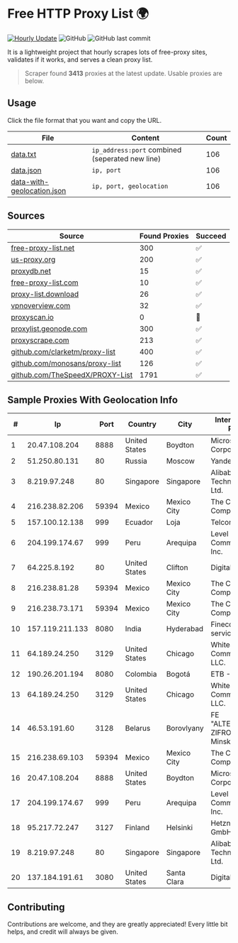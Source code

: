 
# Free HTTP Proxy List 🌍

[![Hourly Update](https://github.com/mertguvencli/http-proxy-list/actions/workflows/main.yml/badge.svg?branch=main)](https://github.com/mertguvencli/http-proxy-list/actions/workflows/main.yml)
![GitHub](https://img.shields.io/github/license/mertguvencli/http-proxy-list)
![GitHub last commit](https://img.shields.io/github/last-commit/mertguvencli/http-proxy-list)

It is a lightweight project that hourly scrapes lots of free-proxy sites, validates if it works, and serves a clean proxy list.


> Scraper found **3413** proxies at the latest update. Usable proxies are below.

## Usage

Click the file format that you want and copy the URL.


|File|Content|Count|
|----|-------|-----|
|[data.txt](https://raw.githubusercontent.com/mertguvencli/http-proxy-list/main/proxy-list/data.txt)|`ip_address:port` combined (seperated new line)|106|
|[data.json](https://raw.githubusercontent.com/mertguvencli/http-proxy-list/main/proxy-list/data.json)|`ip, port`|106|
|[data-with-geolocation.json](https://raw.githubusercontent.com/mertguvencli/http-proxy-list/main/proxy-list/data-with-geolocation.json)|`ip, port, geolocation`|106|

## Sources

|Source|Found Proxies|Succeed|
|------|-------------|-------|
|[free-proxy-list.net](https://free-proxy-list.net)|300|✅|
|[us-proxy.org](https://www.us-proxy.org)|200|✅|
|[proxydb.net](http://proxydb.net)|15|✅|
|[free-proxy-list.com](https://free-proxy-list.com/?page=&port=&type%5B%5D=http&type%5B%5D=https&up_time=0&search=Search)|10|✅|
|[proxy-list.download](https://www.proxy-list.download/HTTP)|26|✅|
|[vpnoverview.com](https://vpnoverview.com/privacy/anonymous-browsing/free-proxy-servers)|32|✅|
|[proxyscan.io](https://www.proxyscan.io)|0|🚫|
|[proxylist.geonode.com](https://proxylist.geonode.com/api/proxy-list?limit=300&page=1&sort_by=lastChecked&sort_type=desc&protocols=http,https)|300|✅|
|[proxyscrape.com](https://api.proxyscrape.com/v2/?request=displayproxies&protocol=http&timeout=10000&country=all&ssl=all&anonymity=all)|213|✅|
|[github.com/clarketm/proxy-list](https://raw.githubusercontent.com/clarketm/proxy-list/master/proxy-list-raw.txt)|400|✅|
|[github.com/monosans/proxy-list](https://raw.githubusercontent.com/monosans/proxy-list/main/proxies/http.txt)|126|✅|
|[github.com/TheSpeedX/PROXY-List](https://raw.githubusercontent.com/TheSpeedX/PROXY-List/master/http.txt)|1791|✅|


## Sample Proxies With Geolocation Info

|#|Ip|Port|Country|City|Internet Service Provider|
|-|--|----|-------|----|-------------------------|
|1|20.47.108.204|8888|United States|Boydton|Microsoft Corporation|
|2|51.250.80.131|80|Russia|Moscow|Yandex.Cloud LLC|
|3|8.219.97.248|80|Singapore|Singapore|Alibaba (US) Technology Co., Ltd.|
|4|216.238.82.206|59394|Mexico|Mexico City|The Constant Company|
|5|157.100.12.138|999|Ecuador|Loja|Telconet S.A|
|6|204.199.174.67|999|Peru|Arequipa|Level 3 Communications, Inc.|
|7|64.225.8.192|80|United States|Clifton|DigitalOcean, LLC|
|8|216.238.81.28|59394|Mexico|Mexico City|The Constant Company|
|9|216.238.73.171|59394|Mexico|Mexico City|The Constant Company|
|10|157.119.211.133|8080|India|Hyderabad|Finecom Internet services Pvt Ltd|
|11|64.189.24.250|3129|United States|Chicago|WhiteSky Communications, LLC.|
|12|190.26.201.194|8080|Colombia|Bogotá|ETB - Colombia|
|13|64.189.24.250|3129|United States|Chicago|WhiteSky Communications, LLC.|
|14|46.53.191.60|3128|Belarus|Borovlyany|FE "ALTERNATIVNAYA ZIFROVAYA SET" Minsk|
|15|216.238.69.103|59394|Mexico|Mexico City|The Constant Company|
|16|20.47.108.204|8888|United States|Boydton|Microsoft Corporation|
|17|204.199.174.67|999|Peru|Arequipa|Level 3 Communications, Inc.|
|18|95.217.72.247|3127|Finland|Helsinki|Hetzner Online GmbH|
|19|8.219.97.248|80|Singapore|Singapore|Alibaba (US) Technology Co., Ltd.|
|20|137.184.191.61|3080|United States|Santa Clara|DigitalOcean, LLC|



## Contributing

Contributions are welcome, and they are greatly appreciated! Every
little bit helps, and credit will always be given.


